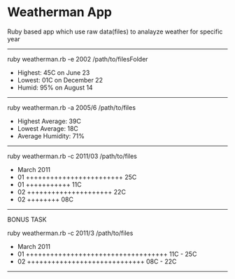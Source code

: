 # Weatherman App

Ruby based app which use raw data(files) to analayze weather for specific year

**********************************************************
ruby weatherman.rb -e 2002 /path/to/filesFolder
* Highest: 45C on June 23
* Lowest: 01C on December 22
* Humid: 95% on August 14
**********************************************************

ruby weatherman.rb -a 2005/6 /path/to/files
* Highest Average: 39C
* Lowest Average: 18C
* Average Humidity: 71%
**********************************************************

ruby weatherman.rb -c 2011/03 /path/to/files
* March 2011
* 01 ++++++++++++++++++++++++ 25C
* 01 +++++++++++ 11C
* 02 +++++++++++++++++++++ 22C
* 02 ++++++++ 08C
**********************************************************

BONUS TASK

ruby weatherman.rb -c 2011/3 /path/to/files
* March 2011
* 01 +++++++++++++++++++++++++++++++++++ 11C - 25C
* 02 +++++++++++++++++++++++++++++ 08C - 22C

**********************************************************



